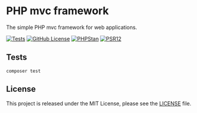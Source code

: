 # PHP mvc framework

The simple PHP mvc framework for web applications.

[![Tests](https://github.com/kadirzengin215/php-mvc-framework/actions/workflows/tests.yml/badge.svg)](https://github.com/kadirzengin215/php-mvc-framework/actions/workflows/tests.yml)
[![GitHub License](https://img.shields.io/github/license/kadirzengin215/php-mvc-framework)](LICENSE)
[![PHPStan](https://img.shields.io/badge/PHPStan-max-brightgreen.svg?style=flat)](phpstan.neon)
[![PSR12](https://img.shields.io/badge/Lint-PSR12-brightgreen.svg?style=flat)](pint.json)

## Tests

```shell
composer test
```

## License

This project is released under the MIT License, please see the [LICENSE](LICENSE) file.
